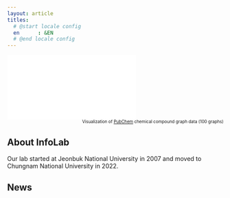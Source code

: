 ```yaml
---
layout: article
titles:
  # @start locale config
  en      : &EN      
  # @end locale config
---
```

<div class="video-container">
    <iframe src="bloom-graph.html" allowfullscreen="" frameborder="0"></iframe>
</div>
<div align="right" style="font-size: 0.7em;">
Visualization of <a href="https://pubchem.ncbi.nlm.nih.gov">PubChem</a> chemical compound graph data (100 graphs)
</div>

## About InfoLab

Our lab started at Jeonbuk National University in 2007 and moved to Chungnam National University in 2022.

## News

